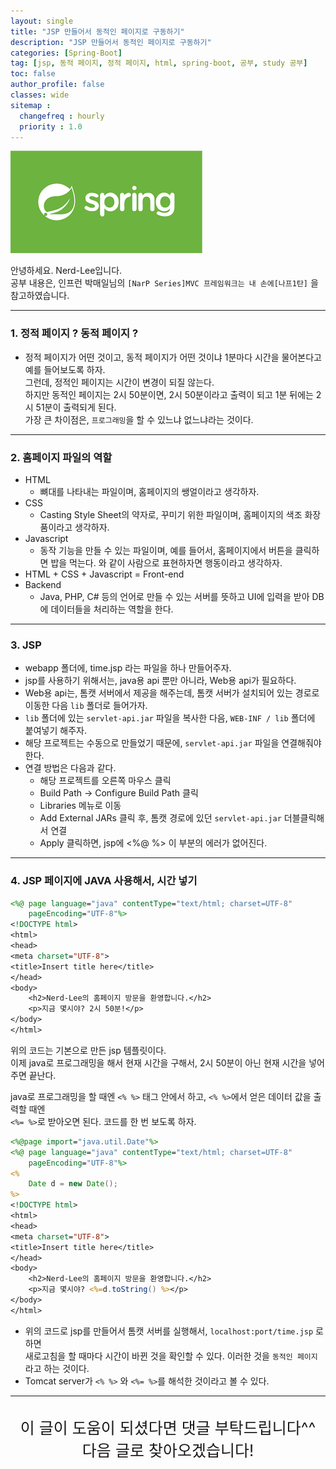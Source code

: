 ```yaml
---
layout: single
title: "JSP 만들어서 동적인 페이지로 구동하기"
description: "JSP 만들어서 동적인 페이지로 구동하기"
categories: [Spring-Boot]
tag: [jsp, 동적 페이지, 정적 페이지, html, spring-boot, 공부, study 공부]
toc: false
author_profile: false
classes: wide
sitemap :
  changefreq : hourly
  priority : 1.0
---
```


![](/assets/img/etc/javaspring.png)

안녕하세요. Nerd-Lee입니다.<br>
공부 내용은, 인프런 박매일님의
`[NarP Series]MVC 프레임워크는 내 손에[나프1탄]` 을 참고하였습니다.

---

### 1. 정적 페이지 ? 동적 페이지 ?

- 정적 페이지가 어떤 것이고, 동적 페이지가 어떤 것이냐
1분마다 시간을 물어본다고 예를 들어보도록 하자.<br>
그런데, 정적인 페이지는 시간이 변경이 되질 않는다.<br>
하지만 동적인 페이지는 2시 50분이면, 2시 50분이라고 출력이 되고 1분 뒤에는 2시 51분이 출력되게 된다.<br>
가장 큰 차이점은, `프로그래밍`을 할 수 있느냐 없느냐라는 것이다.

---

### 2. 홈페이지 파일의 역할

- HTML
	- 뼈대를 나타내는 파일이며, 홈페이지의 쌩얼이라고 생각하자.
- CSS
	- Casting Style Sheet의 약자로, 꾸미기 위한 파일이며, 홈페이지의 색조 화장품이라고 생각하자.
- Javascript
	- 동작 기능을 만들 수 있는 파일이며, 예를 들어서, 홈페이지에서 버튼을 클릭하면 밥을 먹는다. 와 같이 사람으로 표현하자면 행동이라고 생각하자.
- HTML + CSS + Javascript = Front-end
- Backend
	- Java, PHP, C# 등의 언어로 만들 수 있는 서버를 뜻하고 UI에 입력을 받아 DB에 데이터들을 처리하는 역할을 한다.

---

### 3. JSP

- webapp 폴더에, time.jsp 라는 파일을 하나 만들어주자.
- jsp를 사용하기 위해서는, java용 api 뿐만 아니라, Web용 api가 필요하다.
- Web용 api는, 톰캣 서버에서 제공을 해주는데, 톰캣 서버가 설치되어 있는 경로로 이동한 다음 `lib` 폴더로 들어가자.
- `lib` 폴더에 있는 `servlet-api.jar` 파일을 복사한 다음, `WEB-INF / lib` 폴더에 붙여넣기 해주자.
- 해당 프로젝트는 수동으로 만들었기 때문에, `servlet-api.jar` 파일을 연결해줘야 한다.
- 연결 방법은 다음과 같다.
	- 해당 프로젝트를 오른쪽 마우스 클릭
	- Build Path -> Configure Build Path 클릭
	- Libraries 메뉴로 이동
	- Add External JARs 클릭 후, 톰캣 경로에 있던 `servlet-api.jar` 더블클릭해서 연결
	- Apply 클릭하면, jsp에 <%@ %> 이 부분의 에러가 없어진다.

---

### 4. JSP 페이지에 JAVA 사용해서, 시간 넣기

```jsp
<%@ page language="java" contentType="text/html; charset=UTF-8"
	pageEncoding="UTF-8"%>
<!DOCTYPE html>
<html>
<head>
<meta charset="UTF-8">
<title>Insert title here</title>
</head>
<body>
	<h2>Nerd-Lee의 홈페이지 방문을 환영합니다.</h2>
	<p>지금 몇시야? 2시 50분!</p>
</body>
</html>
```

위의 코드는 기본으로 만든 jsp 템플릿이다.<br>
이제 java로 프로그래밍을 해서 현재 시간을 구해서, 2시 50분이 아닌 현재 시간을 넣어주면 끝난다.

java로 프로그래밍을 할 때엔 `<% %>` 태그 안에서 하고, `<% %>`에서 얻은 데이터 값을 출력할 때엔<br>
`<%= %>`로 받아오면 된다. 코드를 한 번 보도록 하자.

```jsp
<%@page import="java.util.Date"%>
<%@ page language="java" contentType="text/html; charset=UTF-8"
	pageEncoding="UTF-8"%>
<%
	Date d = new Date();
%>
<!DOCTYPE html>
<html>
<head>
<meta charset="UTF-8">
<title>Insert title here</title>
</head>
<body>
	<h2>Nerd-Lee의 홈페이지 방문을 환영합니다.</h2>
	<p>지금 몇시야? <%=d.toString() %></p>
</body>
</html>
```

- 위의 코드로 jsp를 만들어서 톰캣 서버를 실행해서, `localhost:port/time.jsp` 로 하면<br>
새로고침을 할 때마다 시간이 바뀐 것을 확인할 수 있다. 이러한 것을 `동적인 페이지`라고 하는 것이다.
- Tomcat server가 `<% %>` 와 `<%= %>`를 해석한 것이라고 볼 수 있다.

---

<br>

<div style="font-size:25px; text-align:center">
이 글이 도움이 되셨다면 댓글 부탁드립니다^^<br>
다음 글로 찾아오겠습니다!

</div>
